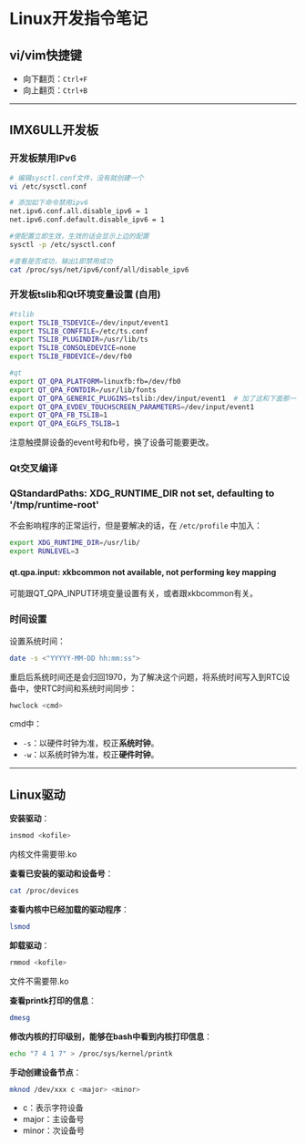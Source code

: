 # Linux开发指令笔记

## vi/vim快捷键

- 向下翻页：`Ctrl+F`
- 向上翻页：`Ctrl+B`

---

## IMX6ULL开发板

### 开发板禁用IPv6

```sh
# 编辑sysctl.conf文件，没有就创建一个
vi /etc/sysctl.conf

# 添加如下命令禁用ipv6
net.ipv6.conf.all.disable_ipv6 = 1
net.ipv6.conf.default.disable_ipv6 = 1

#使配置立即生效，生效的话会显示上边的配置
sysctl -p /etc/sysctl.conf

#查看是否成功，输出1即禁用成功
cat /proc/sys/net/ipv6/conf/all/disable_ipv6
```

### 开发板tslib和Qt环境变量设置 (自用)

```sh
#tslib
export TSLIB_TSDEVICE=/dev/input/event1
export TSLIB_CONFFILE=/etc/ts.conf
export TSLIB_PLUGINDIR=/usr/lib/ts
export TSLIB_CONSOLEDEVICE=none
export TSLIB_FBDEVICE=/dev/fb0

#qt
export QT_QPA_PLATFORM=linuxfb:fb=/dev/fb0
export QT_QPA_FONTDIR=/usr/lib/fonts
export QT_QPA_GENERIC_PLUGINS=tslib:/dev/input/event1  # 加了这和下面那一条，使Qt可以触屏按钮，因为使用了Qt默认基于libinput插件
export QT_QPA_EVDEV_TOUCHSCREEN_PARAMETERS=/dev/input/event1
export QT_QPA_FB_TSLIB=1
export QT_QPA_EGLFS_TSLIB=1
```

注意触摸屏设备的event号和fb号，换了设备可能要更改。

### Qt交叉编译

### QStandardPaths: XDG_RUNTIME_DIR not set, defaulting to '/tmp/runtime-root'

不会影响程序的正常运行，但是要解决的话，在 `/etc/profile` 中加入：

```sh
export XDG_RUNTIME_DIR=/usr/lib/
export RUNLEVEL=3
```

#### qt.qpa.input: xkbcommon not available, not performing key mapping

可能跟QT_QPA_INPUT环境变量设置有关，或者跟xkbcommon有关。

### 时间设置

设置系统时间：

```sh
date -s <"YYYYY-MM-DD hh:mm:ss">
```

重启后系统时间还是会归回1970，为了解决这个问题，将系统时间写入到RTC设备中，使RTC时间和系统时间同步：

```sh
hwclock <cmd>
```

cmd中：

- `-s`：以硬件时钟为准，校正**系统时钟**。
- `-w`：以系统时钟为准，校正**硬件时钟**。

---

## Linux驱动

**安装驱动**：

```sh
insmod <kofile>
```

内核文件需要带.ko

**查看已安装的驱动和设备号**：

```sh
cat /proc/devices
```

**查看内核中已经加载的驱动程序**：

```sh
lsmod
```

**卸载驱动**：

```sh
rmmod <kofile>
```

文件不需要带.ko

**查看printk打印的信息**：

```sh
dmesg
```

**修改内核的打印级别，能够在bash中看到内核打印信息**：

```sh
echo "7 4 1 7" > /proc/sys/kernel/printk
```

**手动创建设备节点**：

```sh
mknod /dev/xxx c <major> <minor>
```

- c：表示字符设备
- major：主设备号
- minor：次设备号
